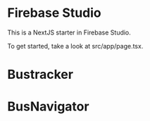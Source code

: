 # Firebase Studio

This is a NextJS starter in Firebase Studio.

To get started, take a look at src/app/page.tsx.
# Bustracker
# BusNavigator

